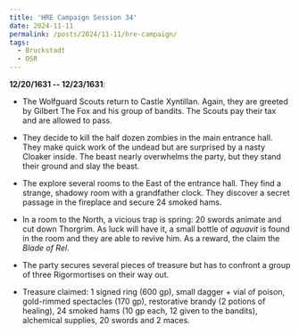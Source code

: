 ```yaml
---
title: 'HRE Campaign Session 34'
date: 2024-11-11
permalink: /posts/2024/11-11/hre-campaign/
tags:
  - Bruckstadt
  - OSR
---
```



**12/20/1631 -- 12/23/1631**:

- The Wolfguard Scouts return to Castle Xyntillan. Again, they are greeted by Gilbert The Fox and his group of bandits. The Scouts pay their tax and are allowed to pass.

- They decide to kill the half dozen zombies in the main entrance hall. They make quick work of the undead but are surprised by a nasty Cloaker inside. The beast nearly overwhelms the party, but they stand their ground and slay the beast. 

- The explore several rooms to the East of the entrance hall. They find a strange, shadowy room with a grandfather clock. They discover a secret passage in the fireplace and secure 24 smoked hams.

- In a room to the North, a vicious trap is spring: 20 swords animate and cut down Thorgrim. As luck will have it, a small bottle of *aquavit* is found in the room and they are able to revive him. As a reward, the claim the *Blade of Rel*.

- The party secures several pieces of treasure but has to confront a group of three Rigormortises on their way out. 

- Treasure claimed: 1 signed ring (600 gp), small dagger + vial of poison, gold-rimmed spectacles (170 gp), restorative brandy (2 potions of healing), 24 smoked hams (10 gp each, 12 given to the bandits), alchemical supplies, 20 swords and 2 maces.



